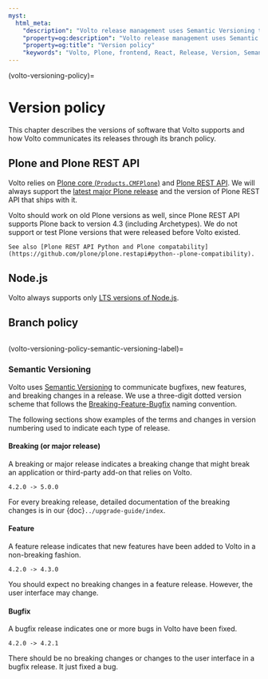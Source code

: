 ```yaml
---
myst:
  html_meta:
    "description": "Volto release management uses Semantic Versioning to communicate bugfixes, new features, and breaking changes."
    "property=og:description": "Volto release management uses Semantic Versioning to communicate bugfixes, new features, and breaking changes."
    "property=og:title": "Version policy"
    "keywords": "Volto, Plone, frontend, React, Release, Version, Semantic"
---
```


(volto-versioning-policy)=

# Version policy

This chapter describes the versions of software that Volto supports and how Volto communicates its releases through its branch policy.


## Plone and Plone REST API

Volto relies on [Plone core (`Products.CMFPlone`)](https://github.com/plone/Products.CMFPlone) and [Plone REST API](https://github.com/plone/plone.restapi).
We will always support the [latest major Plone release](https://plone.org/download/releases) and the version of Plone REST API that ships with it.

Volto should work on old Plone versions as well, since Plone REST API supports Plone back to version 4.3 (including Archetypes).
We do not support or test Plone versions that were released before Volto existed.

```{seealso}
See also [Plone REST API Python and Plone compatability](https://github.com/plone/plone.restapi#python--plone-compatibility).
```


## Node.js

Volto always supports only [LTS versions of Node.js](https://github.com/nodejs/release#release-schedule).


## Branch policy

```{include} ./branch-policy.md
```


(volto-versioning-policy-semantic-versioning-label)=

### Semantic Versioning

Volto uses [Semantic Versioning](https://semver.org/) to communicate bugfixes, new features, and breaking changes in a release.
We use a three-digit dotted version scheme that follows the [Breaking-Feature-Bugfix](
https://medium.com/sapioit/why-having-3-numbers-in-the-version-name-is-bad-92fc1f6bc73c) naming convention.

The following sections show examples of the terms and changes in version numbering used to indicate each type of release.


#### Breaking (or major release)

A breaking or major release indicates a breaking change that might break an application or third-party add-on that relies on Volto.

```text
4.2.0 -> 5.0.0
```

For every breaking release, detailed documentation of the breaking changes is in our {doc}`../upgrade-guide/index`.


#### Feature

A feature release indicates that new features have been added to Volto in a non-breaking fashion.

```text
4.2.0 -> 4.3.0
```

You should expect no breaking changes in a feature release.
However, the user interface may change.


#### Bugfix

A bugfix release indicates one or more bugs in Volto have been fixed.

```text
4.2.0 -> 4.2.1
```

There should be no breaking changes or changes to the user interface in a bugfix release.
It just fixed a bug.
